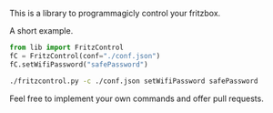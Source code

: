 This is a library to programmagicly control your fritzbox.

A short example.
```python
from lib import FritzControl
fC = FritzControl(conf="./conf.json")
fC.setWifiPassword("safePassword")
```
```bash
./fritzcontrol.py -c ./conf.json setWifiPassword safePassword
```


Feel free to implement your own commands and offer pull requests.